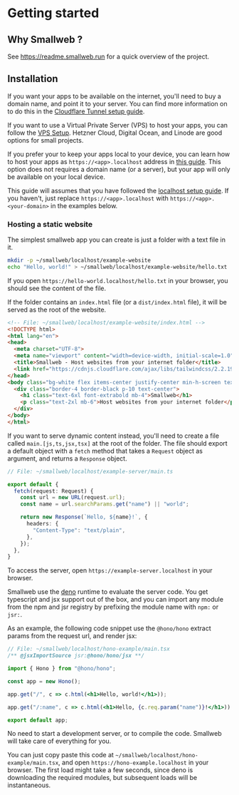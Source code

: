 # Getting started

## Why Smallweb ?

See <https://readme.smallweb.run> for a quick overview of the project.

## Installation

If you want your apps to be available on the internet, you'll need to buy a domain name, and point it to your server.
You can find more information on to do this in the [Cloudflare Tunnel setup guide](./cloudflare/tunnel.md).

If you want to use a Virtual Private Server (VPS) to host your apps, you can follow the [VPS Setup](./vps.md). Hetzner Cloud, Digital Ocean, and Linode are good options for small projects.

If you prefer your to keep your apps local to your device, you can learn how to host your apps as `https://<app>.localhost` address in [this guide](./localhost/localhost.md). This option does not requires a domain name (or a server), but your app will only be available on your local device.

This guide will assumes that you have followed the [localhost setup guide](./localhost/localhost.md). If you haven't, just replace `https://<app>.localhost` with `https://<app>.<your-domain>` in the examples below.

### Hosting a static website

The simplest smallweb app you can create is just a folder with a text file in it.

```sh
mkdir -p ~/smallweb/localhost/example-website
echo "Hello, world!" > ~/smallweb/localhost/example-website/hello.txt
```

If you open `https://hello-world.localhost/hello.txt` in your browser, you should see the content of the file.

If the folder contains an `index.html` file (or a `dist/index.html` file), it will be served as the root of the website.

```html
<!-- File: ~/smallweb/localhost/example-website/index.html -->
<!DOCTYPE html>
<html lang="en">
<head>
  <meta charset="UTF-8">
  <meta name="viewport" content="width=device-width, initial-scale=1.0">
  <title>Smallweb - Host websites from your internet folder</title>
  <link href="https://cdnjs.cloudflare.com/ajax/libs/tailwindcss/2.2.19/tailwind.min.css" rel="stylesheet">
</head>
<body class="bg-white flex items-center justify-center min-h-screen text-black">
  <div class="border-4 border-black p-10 text-center">
    <h1 class="text-6xl font-extrabold mb-4">Smallweb</h1>
    <p class="text-2xl mb-6">Host websites from your internet folder</p>
  </div>
</body>
</html>
```

If you want to serve dynamic content instead, you'll need to create a file called `main.[js,ts,jsx,tsx]` at the root of the folder. The file should export a default object with a `fetch` method that takes a `Request` object as argument, and returns a `Response` object.

```ts
// File: ~/smallweb/localhost/example-server/main.ts

export default {
  fetch(request: Request) {
    const url = new URL(request.url);
    const name = url.searchParams.get("name") || "world";

    return new Response(`Hello, ${name}!`, {
      headers: {
        "Content-Type": "text/plain",
      },
    });
  },
}
```

To access the server, open `https://example-server.localhost` in your browser.

Smallweb use the [deno](https://deno.com) runtime to evaluate the server code. You get typescript and jsx support out of the box, and you can import any module from the npm and jsr registry by prefixing the module name with `npm:` or `jsr:`.

As an example, the following code snippet use the `@hono/hono` extract params from the request url, and render jsx:

```jsx
// File: ~/smallweb/localhost/hono-example/main.tsx
/** @jsxImportSource jsr:@hono/hono/jsx **/

import { Hono } from "@hono/hono";

const app = new Hono();

app.get("/", c => c.html(<h1>Hello, world!</h1>));

app.get("/:name", c => c.html(<h1>Hello, {c.req.param("name")}!</h1>));

export default app;
```

No need to start a development server, or to compile the code. Smallweb will take care of everything for you.

You can just copy paste this code at `~/smallweb/localhost/hono-example/main.tsx`, and open `https://hono-example.localhost` in your browser. The first load might take a few seconds, since deno is downloading the required modules, but subsequent loads will be instantaneous.

